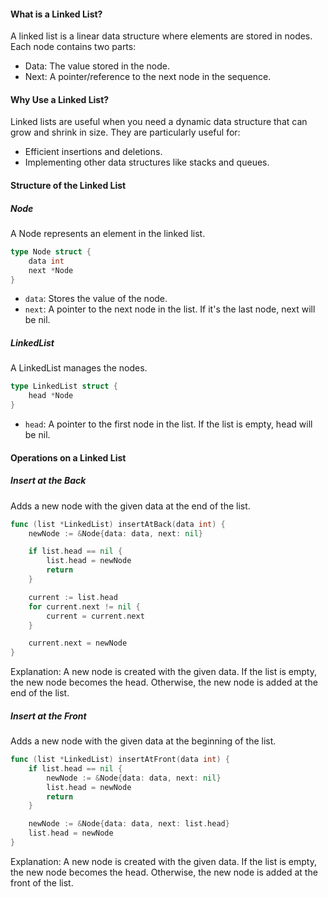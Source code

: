 #### What is a Linked List?

A linked list is a linear data structure where elements are stored in nodes. Each node contains two parts:

- Data: The value stored in the node.
- Next: A pointer/reference to the next node in the sequence.

#### Why Use a Linked List?

Linked lists are useful when you need a dynamic data structure that can grow and shrink in size. They are particularly useful for:

- Efficient insertions and deletions.
- Implementing other data structures like stacks and queues.

#### Structure of the Linked List

##### Node

A Node represents an element in the linked list.

```go
type Node struct {
    data int
    next *Node
}
```

- `data`: Stores the value of the node.
- `next`: A pointer to the next node in the list. If it's the last node, next will be nil.


##### LinkedList

A LinkedList manages the nodes.

```go
type LinkedList struct {
    head *Node
}
```

- `head`: A pointer to the first node in the list. If the list is empty, head will be nil.

#### Operations on a Linked List

##### Insert at the Back

Adds a new node with the given data at the end of the list.

```go
func (list *LinkedList) insertAtBack(data int) {
    newNode := &Node{data: data, next: nil}

    if list.head == nil {
        list.head = newNode
        return
    }

    current := list.head
    for current.next != nil {
        current = current.next
    }

    current.next = newNode
}
```

Explanation: A new node is created with the given data. If the list is empty, the new node becomes the head. Otherwise, the new node is added at the end of the list.

##### Insert at the Front

Adds a new node with the given data at the beginning of the list.

```go
func (list *LinkedList) insertAtFront(data int) {
	if list.head == nil {
		newNode := &Node{data: data, next: nil}
		list.head = newNode
		return
	}

	newNode := &Node{data: data, next: list.head}
	list.head = newNode
}
```

Explanation: A new node is created with the given data. If the list is empty, the new node becomes the head. Otherwise, the new node is added at the front of the list.